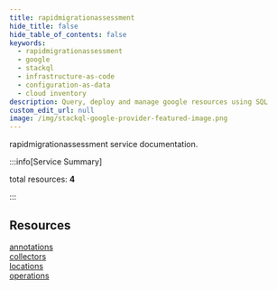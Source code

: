 ```yaml
---
title: rapidmigrationassessment
hide_title: false
hide_table_of_contents: false
keywords:
  - rapidmigrationassessment
  - google
  - stackql
  - infrastructure-as-code
  - configuration-as-data
  - cloud inventory
description: Query, deploy and manage google resources using SQL
custom_edit_url: null
image: /img/stackql-google-provider-featured-image.png
---
```


rapidmigrationassessment service documentation.

:::info[Service Summary]

total resources: __4__  

:::

## Resources
<div class="row">
<div class="providerDocColumn">
<a href="/rapidmigrationassessment/annotations/">annotations</a><br />
<a href="/rapidmigrationassessment/collectors/">collectors</a>
</div>
<div class="providerDocColumn">
<a href="/rapidmigrationassessment/locations/">locations</a><br />
<a href="/rapidmigrationassessment/operations/">operations</a>
</div>
</div>